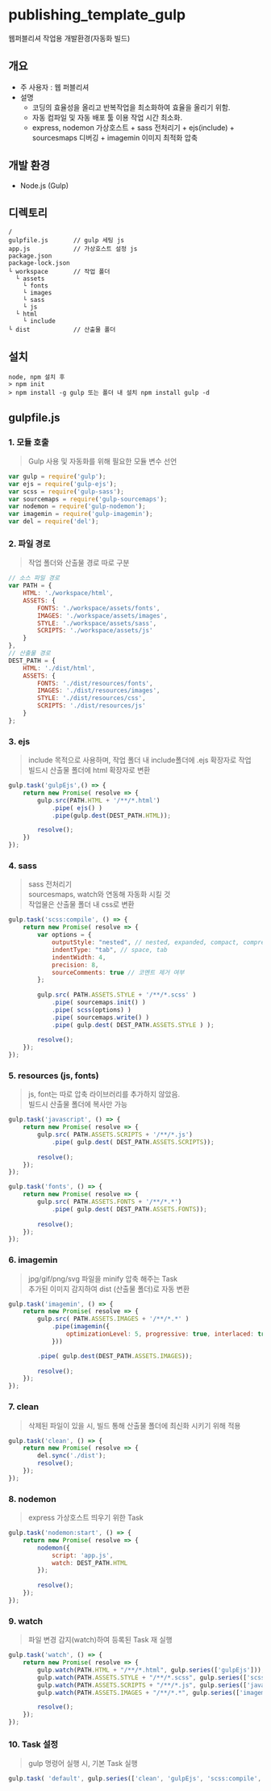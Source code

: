 # publishing_template_gulp
웹퍼블리셔 작업용 개발환경(자동화 빌드)

## 개요  
- 주 사용자 : 웹 퍼블리셔
- 설명  
  - 코딩의 효율성을 올리고 반복작업을 최소화하여 효율을 올리기 위함.
  - 자동 컴파일 및 자동 배포 툴 이용 작업 시간 최소화.
  - express, nodemon 가상호스트 + sass 전처리기 + ejs(include) + sourcesmaps 디버깅 + imagemin 이미지 최적화 압축 

## 개발 환경
- Node.js (Gulp)

## 디렉토리  
```
/
gulpfile.js       // gulp 세팅 js
app.js            // 가상호스트 설정 js
package.json
package-lock.json
└ workspace       // 작업 폴더
  └ assets
    └ fonts
    └ images
    └ sass
    └ js
  └ html
    └ include
└ dist            // 산출물 폴더
```

## 설치
```
node, npm 설치 후
> npm init
> npm install -g gulp 또는 폴더 내 설치 npm install gulp -d
```

## gulpfile.js

### 1. 모듈 호출
> Gulp 사용 및 자동화를 위해 필요한 모듈 변수 선언

```javascript
var gulp = require('gulp');
var ejs = require('gulp-ejs');
var scss = require('gulp-sass');
var sourcemaps = require('gulp-sourcemaps');
var nodemon = require('gulp-nodemon');
var imagemin = require('gulp-imagemin');
var del = require('del');
```

### 2. 파일 경로
> 작업 폴더와 산출물 경로 따로 구분

```javascript
// 소스 파일 경로
var PATH = { 
    HTML: './workspace/html',
	ASSETS: { 
		FONTS: './workspace/assets/fonts',
		IMAGES: './workspace/assets/images',
		STYLE: './workspace/assets/sass',
		SCRIPTS: './workspace/assets/js'
	} 
}, 
// 산출물 경로 
DEST_PATH = { 
    HTML: './dist/html',
	ASSETS: {
		FONTS: './dist/resources/fonts',
		IMAGES: './dist/resources/images',
		STYLE: './dist/resources/css',
		SCRIPTS: './dist/resources/js'
	} 
}; 
```

### 3. ejs
> include 목적으로 사용하며, 작업 폴더 내 include폴더에 .ejs 확장자로 작업  
> 빌드시 산출물 폴더에 html 확장자로 변환

```javascript
gulp.task('gulpEjs',() => {
	return new Promise( resolve => {
		gulp.src(PATH.HTML + '/**/*.html')
			.pipe( ejs() )
			.pipe(gulp.dest(DEST_PATH.HTML));

		resolve();
	})
});
```

### 4. sass
> sass 전처리기  
> sourcesmaps, watch와 연동해 자동화 시킬 것  
> 작업물은 산출물 폴더 내 css로 변환

```javascript
gulp.task('scss:compile', () => { 
	return new Promise( resolve => { 
		var options = { 
			outputStyle: "nested", // nested, expanded, compact, compressed 
			indentType: "tab", // space, tab 
			indentWidth: 4,  
			precision: 8, 
			sourceComments: true // 코멘트 제거 여부 
		}; 
		
		gulp.src( PATH.ASSETS.STYLE + '/**/*.scss' )
			.pipe( sourcemaps.init() )
			.pipe( scss(options) )
			.pipe( sourcemaps.write() )
			.pipe( gulp.dest( DEST_PATH.ASSETS.STYLE ) );
		
		resolve(); 
	});
});
```

### 5. resources (js, fonts)
> js, font는 따로 압축 라이브러리를 추가하지 않았음.    
> 빌드시 산출물 폴더에 복사만 가능  

```javascript
gulp.task('javascript', () => { 
	return new Promise( resolve => { 
		gulp.src( PATH.ASSETS.SCRIPTS + '/**/*.js')
			.pipe( gulp.dest( DEST_PATH.ASSETS.SCRIPTS)); 
			
		resolve();
	});
});

gulp.task('fonts', () => { 
	return new Promise( resolve => { 
		gulp.src( PATH.ASSETS.FONTS + '/**/*.*')
			.pipe( gulp.dest( DEST_PATH.ASSETS.FONTS)); 
			
		resolve();
	});
});
```

### 6. imagemin
> jpg/gif/png/svg 파일을 minify 압축 해주는 Task  
> 추가된 이미지 감지하여 dist (산출물 폴더)로 자동 변환    

```javascript
gulp.task('imagemin', () => { 
	return new Promise( resolve => { 
		gulp.src( PATH.ASSETS.IMAGES + '/**/*.*' ) 
			.pipe(imagemin({ 
            	optimizationLevel: 5, progressive: true, interlaced: true 
        	}))

		.pipe( gulp.dest(DEST_PATH.ASSETS.IMAGES));
				
		resolve(); 
	}); 
});
```

### 7. clean
> 삭제된 파일이 있을 시, 빌드 통해 산출물 폴더에 최신화 시키기 위해 적용  

```javascript
gulp.task('clean', () => { 
	return new Promise( resolve => { 
		del.sync('./dist');
		resolve(); 
	}); 
});
```

### 8. nodemon
> express 가상호스트 띄우기 위한 Task 

```javascript
gulp.task('nodemon:start', () => { 
    return new Promise( resolve => { 
        nodemon({ 
            script: 'app.js', 
            watch: DEST_PATH.HTML
        }); 
        
        resolve(); 
    });
});
```

### 9. watch
> 파일 변경 감지(watch)하여 등록된 Task 재 실행

```javascript
gulp.task('watch', () => { 
	return new Promise( resolve => { 
		gulp.watch(PATH.HTML + "/**/*.html", gulp.series(['gulpEjs'])); 
		gulp.watch(PATH.ASSETS.STYLE + "/**/*.scss", gulp.series(['scss:compile'])); 
		gulp.watch(PATH.ASSETS.SCRIPTS + "/**/*.js", gulp.series(['javascript']));
		gulp.watch(PATH.ASSETS.IMAGES + "/**/*.*", gulp.series(['imagemin']))

		resolve(); 
	}); 
}); 
```

### 10. Task 설정
> gulp 명령어 실행 시, 기본 Task 실행

```javascript
gulp.task( 'default', gulp.series(['clean', 'gulpEjs', 'scss:compile', 'javascript', 'fonts', 'imagemin', 'nodemon:start', 'watch']) );
```
